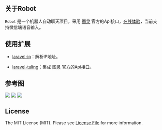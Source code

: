 ## 关于Robot

`Robot` 是一个机器人自动聊天项目，采用 [图灵](http://www.tuling123.com/) 官方的Api接口，[在线体验](https://robot.lerzen.com/)，当前支持微信端语音输入。

## 使用扩展

   - [laravel-ip](https://github.com/jormin/laravel-ip)：解析IP地址。
   
   - [laravel-tuling](https://github.com/jormin/laravel-tuling)：集成 [图灵](http://www.tuling123.com/) 官方的Api接口。

## 参考图

![](https://qiniu.blog.lerzen.com/540446d0-b24f-11e7-9d86-930ccf837dc3.jpg)
![](https://qiniu.blog.lerzen.com/589e2b90-b24f-11e7-b3ff-0fcc08389bbd.jpg)
![](https://qiniu.blog.lerzen.com/5bec6fe0-b24f-11e7-a881-f59ff47e3e41.jpg)

## License

The MIT License (MIT). Please see [License File](LICENSE.md) for more information.
